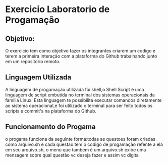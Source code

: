 
# Exercicio Laboratorio de Progamação
## **Objetivo**:
 O exercicio tem como objetivo fazer os integrantes criarem um codigo e terem a primeira interação com a plataforma do Github trabalhando junto em um repositorio remoto.
## **Linguagem Utilizada**
 A linguagem de progamação utilizada foi shell,o Shell Script é uma linguagem de script embutida no terminal dos sistemas operacionais da família Linux. Esta linguagem te possibilita executar comandos diretamente ao sistema operacional,e foi utilizado o terminal para ser feito todos os scripts e commit's na plataforma do Github.
## **Funcionamento do Progama**
 o progama funciona da seguinte forma:todas as questoes foram criadas como arquivo.sh e cada questao tem o codigo de progamação refente a ela em seu arquivo.sh, o menu que tambem é um arquivo.sh exibe uma mensagem sobre qual questão vc deseja fazer e assim vc digita 
